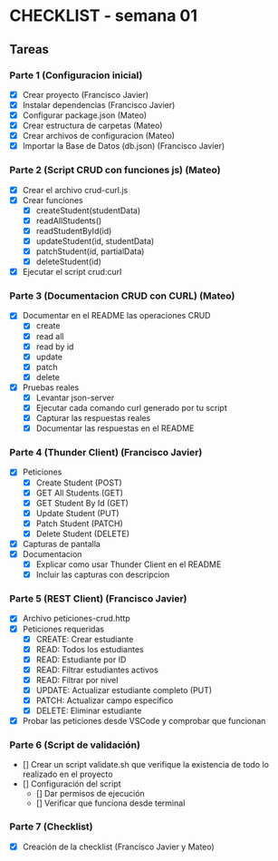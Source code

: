 # CHECKLIST - semana 01

## Tareas

### Parte 1 (Configuracion inicial)
- [x] Crear proyecto (Francisco Javier)
- [x] Instalar dependencias (Francisco Javier)
- [x] Configurar package.json (Mateo)
- [x] Crear estructura de carpetas (Mateo)
- [x] Crear archivos de configuracion (Mateo)
- [x] Importar la Base de Datos (db.json) (Francisco Javier)

### Parte 2 (Script CRUD con funciones js) (Mateo)
- [x] Crear el archivo crud-curl.js
- [x] Crear funciones
    - [x] createStudent(studentData)
    - [x] readAllStudents()
    - [x] readStudentById(id)
    - [x] updateStudent(id, studentData)
    - [x] patchStudent(id, partialData)
    - [x] deleteStudent(id)
- [x] Ejecutar el script crud:curl

### Parte 3 (Documentacion CRUD con CURL) (Mateo)
- [x] Documentar en el README las operaciones CRUD
    - [x] create
    - [x] read all
    - [x] read by id
    - [x] update
    - [x] patch
    - [x] delete
- [x] Pruebas reales
    - [x] Levantar json-server
    - [x] Ejecutar cada comando curl generado por tu script
    - [x] Capturar las respuestas reales
    - [x] Documentar las respuestas en el README

### Parte 4 (Thunder Client) (Francisco Javier)
- [x] Peticiones
    - [x] Create Student (POST)
    - [x] GET All Students (GET)
    - [x] GET Student By Id (GET)
    - [x] Update Student (PUT)
    - [x] Patch Student (PATCH)
    - [x] Delete Student (DELETE)
- [x] Capturas de pantalla
- [x] Documentacion
    - [x] Explicar como usar Thunder Client en el README
    - [x] Incluir las capturas con descripcion

### Parte 5 (REST Client) (Francisco Javier)
- [x] Archivo peticiones-crud.http
- [x] Peticiones requeridas
    - [x] CREATE: Crear estudiante
    - [x] READ: Todos los estudiantes
    - [x] READ: Estudiante por ID
    - [x] READ: Filtrar estudiantes activos
    - [x] READ: Filtrar por nivel
    - [x] UPDATE: Actualizar estudiante completo (PUT)
    - [x] PATCH: Actualizar campo específico
    - [x] DELETE: Eliminar estudiante
- [x] Probar las peticiones desde VSCode y comprobar que funcionan

### Parte 6 (Script de validación) 
- [] Crear un script validate.sh que verifique la existencia de todo lo realizado en el proyecto
- [] Configuración del script
    - [] Dar permisos de ejecución
    - [] Verificar que funciona desde terminal

### Parte 7 (Checklist)
- [x] Creación de la checklist (Francisco Javier y Mateo)